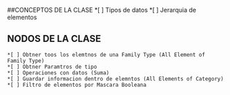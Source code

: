 ##CONCEPTOS DE LA CLASE
    *[ ] Tipos de datos
    *[ ] Jerarquia de elementos

## NODOS DE LA CLASE
    *[ ] Obtner toos los elemtnos de una Family Type (All Element of Family Type)
    *[ ] Obtner Paramtros de tipo
    *[ ] Operaciones con datos (Suma)
    *[ ] Guardar informacion dentro de elemntos (All Elements of Category)
    *[ ] Filtro de elementos por Mascara Booleana 